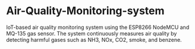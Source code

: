 # Air-Quality-Monitoring-system
 IoT-based air quality monitoring system using the ESP8266 NodeMCU  and MQ-135 gas sensor. The system continuously measures air quality by detecting harmful gases  such as NH3, NOx, CO2, smoke, and benzene.
